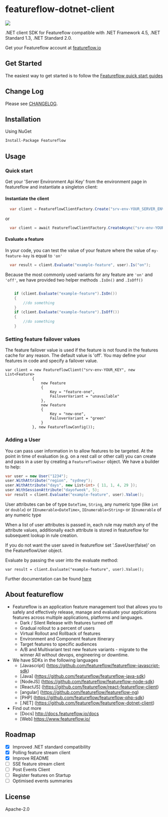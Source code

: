 # featureflow-dotnet-client
[![][dependency-img]][dependency-url]

.NET client SDK for Featureflow compatible with .NET Framework 4.5, .NET Standard 1.3, .NET Standard 2.0.

Get your Featureflow account at [featureflow.io](http://www.featureflow.io)

## Get Started

The easiest way to get started is to follow the [Featureflow quick start guides](http://docs.featureflow.io/docs)

## Change Log

Please see [CHANGELOG](https://github.com/featureflow/featureflow-dotnet-sdk/blob/master/CHANGELOG.md).

## Installation

Using NuGet
```xml
Install-Package Featureflow
```

## Usage

### Quick start

Get your 'Server Environment Api Key' from the environment page in featureflow and instantiate a singleton client:
#### Instantiate the client
```c#
  var client = FeatureflowClientFactory.Create("srv-env-YOUR_SERVER_ENVIRONMENT_API_KEY");
```
or
```c#
  var client = await FeatureflowClientFactory.CreateAsync("srv-env-YOUR_SERVER_ENVIRONMENT_API_KEY");

```
#### Evaluate a feature
In your code, you can test the value of your feature where the value of `my-feature-key` is equal to `'on'` 
```c#
  var result = client.Evaluate("example-feature", user).Is("on");

```

Because the most commonly used variants for any feature are `'on'` and `'off'`, we have provided two helper methods `.IsOn()` and `.IsOff()`

```c#

    if (client.Evaluate("example-feature").IsOn())
    {
	    //do something
    }
    if (client.Evaluate("example-feature").IsOff())
    {
	    //do something
    }    
```
### Setting feature failover values

The feature failover value is used if the feature is not found in the features cache for any reason.
The default value is 'off'. You may define your features in code and specify a failover value.
```
var client = new FeatureflowClient("srv-env-YOUR_KEY", new List<Feature>
		    {
			    new Feature
			    {
				    Key = "feature-one",
				    FailoverVariant = "unavailable"
			    },
			    new Feature
			    {
				    Key = "new-one",
				    FailoverVariant = "green"
			    }
		    }, new FeatureflowConfig());

```


### Adding a User
You can pass user information in to allow features to be targeted.
At the point in time of evaluation (e.g. on a rest call or other call) you can create and pass in a user by creating a `FeatureflowUser` object. We have a builder to help:

```c#
var user = new User("1234");
user.WithAttribute("region", "sydney");
user.WithAttribute("days", new List<int> { 11, 1, 4, 29 });
user.WithSessionAttribute("dayofweek", 5);
var result = client.Evaluate("example-feature", user).Value();
```
User attributes can be of type `DateTime`, `String`, any numeric type (like `int` or `double`) or `IEnumerable<DateTime>`, `IEnumerable<String>` or `IEnumerable` of any numeric type

When a list of user attributes is passed in, each rule may match any of the attribute values, additionally each attribute is stored in featureflow for subsequent lookup in rule creation.

If you do not want the user saved in featureflow set '.SaveUser(false)' on the FeatureflowUser object.
 
Evaluate by passing the user into the evaluate method:

```
var result = client.Evaluate("example-feature", user).Value();

```


Further documentation can be found [here](http://docs.featureflow.io/docs)


## About featureflow
* Featureflow is an application feature management tool that allows you to safely and effectively release, manage and evaluate your applications features across multiple applications, platforms and languages.
    * Dark / Silent Release with features turned off
    * Gradual rollout to a percent of users
    * Virtual Rollout and Rollback of features
    * Environment and Component feature itinerary
    * Target features to specific audiences
    * A/B and Multivariant test new feature variants - migrate to the winner
    All without devops, engineering or downtime.
* We have SDKs in the following languages
    * [Javascript] (https://github.com/featureflow/featureflow-javascript-sdk)
    * [Java] (https://github.com/featureflow/featureflow-java-sdk)
    * [NodeJS] (https://github.com/featureflow/featureflow-node-sdk)
    * [ReactJS] (https://github.com/featureflow/react-featureflow-client)
    * [angular] (https://github.com/featureflow/featureflow-ng)
    * [PHP] (https://github.com/featureflow/featureflow-php-sdk)
    * [.NET] (https://github.com/featureflow/featureflow-dotnet-client)
* Find out more
    * [Docs] http://docs.featureflow.io/docs
    * [Web] https://www.featureflow.io/     


## Roadmap
- [x] Improved .NET standard compatibility
- [x] Polling feature stream client
- [x] Improve README
- [ ] SSE feature stream client
- [ ] Post Events Client
- [ ] Register features on Startup
- [ ] Optimised events summaries

## License

Apache-2.0

[dependency-url]: https://www.featureflow.io
[dependency-img]: https://www.featureflow.io/wp-content/uploads/2016/12/featureflow-web.png
